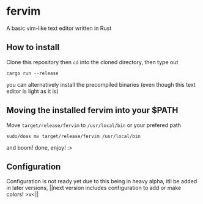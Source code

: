 # fervim
A basic vim-like text editor written in Rust


## How to install

Clone this repository then `cd` into the cloned directory, then type out

```
cargo run --release
```

you can alternatively install the precompiled binaries (even though this text editor is light as it is)

## Moving the installed fervim into your $PATH

Move ``target/release/fervim`` to ``/usr/local/bin`` or your prefered path

```
sudo/doas mv target/release/fervim /usr/local/bin
```

and boom! done, enjoy! :>

## Configuration

Configuration is not ready yet due to this being in heavy alpha, itll be added in later versions, ||next version includes configuration to add or make colors! >v<||

